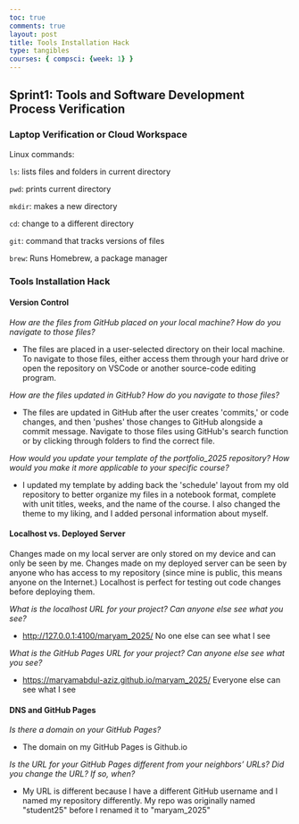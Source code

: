 ```yaml
---
toc: true
comments: true
layout: post
title: Tools Installation Hack
type: tangibles
courses: { compsci: {week: 1} }
---
```


## Sprint1: Tools and Software Development Process Verification

### Laptop Verification or Cloud Workspace

Linux commands:

`ls`: lists files and folders in current directory

`pwd`: prints current directory 

`mkdir`: makes a new directory

`cd`: change to a different directory

`git`: command that tracks versions of files

`brew`: Runs Homebrew, a package manager


### Tools Installation Hack

#### Version Control

*How are the files from GitHub placed on your local machine? How do you navigate to those files?*
- The files are placed in a user-selected directory on their local machine. To navigate to those files, either access them through your hard drive or open the repository on VSCode or another source-code editing program.

*How are the files updated in GitHub? How do you navigate to those files?*
- The files are updated in GitHub after the user creates 'commits,' or code changes, and then 'pushes' those changes to GitHub alongside a commit message. Navigate to those files using GitHub's search function or by clicking through folders to find the correct file.

*How would you update your template of the portfolio_2025 repository? How would you make it more applicable to your specific course?*
- I updated my template by adding back the 'schedule' layout from my old repository to better organize my files in a notebook format, complete with unit titles, weeks, and the name of the course. I also changed the theme to my liking, and I added personal information about myself.

#### Localhost vs. Deployed Server

Changes made on my local server are only stored on my device and can only be seen by me. Changes made on my deployed server can be seen by anyone who has access to my repository (since mine is public, this means anyone on the Internet.) Localhost is perfect for testing out code changes before deploying them.

*What is the localhost URL for your project? Can anyone else see what you see?*
- http://127.0.0.1:4100/maryam_2025/ No one else can see what I see

*What is the GitHub Pages URL for your project? Can anyone else see what you see?*
- https://maryamabdul-aziz.github.io/maryam_2025/ Everyone else can see what I see

#### DNS and GitHub Pages

*Is there a domain on your GitHub Pages?*
- The domain on my GitHub Pages is Github.io

*Is the URL for your GitHub Pages different from your neighbors’ URLs? Did you change the URL? If so, when?*
- My URL is different because I have a different GitHub username and I named my repository differently. My repo was originally named "student25" before I renamed it to "maryam_2025"


